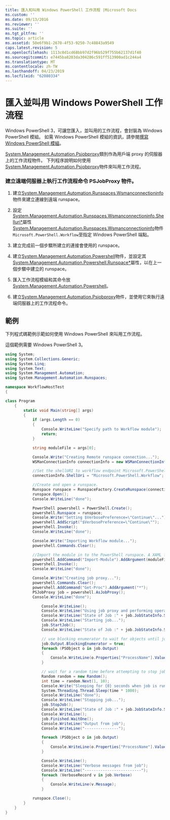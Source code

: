```yaml
---
title: 匯入和叫用 Windows PowerShell 工作流程 |Microsoft Docs
ms.custom: ''
ms.date: 09/13/2016
ms.reviewer: ''
ms.suite: ''
ms.tgt_pltfrm: ''
ms.topic: article
ms.assetid: 50e6f9b1-2678-4f53-9250-7c48843a9549
caps.latest.revision: 5
ms.openlocfilehash: 1113c0d1cd68bb97d2f96b529f755b62137d1f40
ms.sourcegitcommit: e7445ba8203da304286c591ff513900ad1c244a4
ms.translationtype: MT
ms.contentlocale: zh-TW
ms.lasthandoff: 04/23/2019
ms.locfileid: "62080334"
---
```

# <a name="importing-and-invoking-a-windows-powershell-workflow"></a>匯入並叫用 Windows PowerShell 工作流程

Windows PowerShell 3，可讓您匯入，並叫用的工作流程，會封裝為 Windows PowerShell 模組。 如需 Windows PowerShell 模組的資訊，請參閱[撰寫 Windows PowerShell 模組](../module/writing-a-windows-powershell-module.md)。

[System.Management.Automation.Psjobproxy](/dotnet/api/System.Management.Automation.PSJobProxy)類別作為用戶端 proxy 的伺服器上的工作流程物件。 下列程序說明如何使用[System.Management.Automation.Psjobproxy](/dotnet/api/System.Management.Automation.PSJobProxy)物件來叫用工作流程。

### <a name="creating-a-psjobproxy-object-to-execute-workflow-commands-on-a-remote-server"></a>建立遠端伺服器上執行工作流程命令 PSJobProxy 物件。

1. 建立[System.Management.Automation.Runspaces.Wsmanconnectioninfo](/dotnet/api/System.Management.Automation.Runspaces.WSManConnectionInfo)物件來建立連線到遠端 runspace。

2. 設定[System.Management.Automation.Runspaces.Wsmanconnectioninfo.Shelluri*](/dotnet/api/System.Management.Automation.Runspaces.WSManConnectionInfo.ShellUri)屬性[System.Management.Automation.Runspaces.Wsmanconnectioninfo](/dotnet/api/System.Management.Automation.Runspaces.WSManConnectionInfo)物件`Microsoft.PowerShell.Workflow`至指定 Windows PowerShell 端點。

3. 建立完成前一個步驟所建立的連接會使用的 runspace。

4. 建立[System.Management.Automation.Powershell](/dotnet/api/System.Management.Automation.PowerShell)物件，並設定其[System.Management.Automation.Powershell.Runspace*](/dotnet/api/System.Management.Automation.PowerShell.Runspace)屬性，以在上一個步驟中建立的 runspace。

5. 匯入工作流程模組和其命令放[System.Management.Automation.Powershell](/dotnet/api/System.Management.Automation.PowerShell)。

6. 建立[System.Management.Automation.Psjobproxy](/dotnet/api/System.Management.Automation.PSJobProxy)物件，並使用它來執行遠端伺服器上的工作流程命令。

## <a name="example"></a>範例

下列程式碼範例示範如何使用 Windows PowerShell 來叫用工作流程。

這個範例需要 Windows PowerShell 3。

```csharp
using System;
using System.Collections.Generic;
using System.Linq;
using System.Text;
using System.Management.Automation;
using System.Management.Automation.Runspaces;

namespace WorkflowHostTest
{

class Program
    {
        static void Main(string[] args)
        {
            if (args.Length == 0)
            {
                Console.WriteLine("Specify path to Workflow module");
                return;
            }

            string moduleFile = args[0];

            Console.Write("Creating Remote runspace connection...");
            WSManConnectionInfo connectionInfo = new WSManConnectionInfo();

            //Set the shellURI to workflow endpoint Microsoft.PowerShell.Workflow
            connectionInfo.ShellUri = "Microsoft.PowerShell.Workflow";

            //Create and open a runspace.
            Runspace runspace = RunspaceFactory.CreateRunspace(connectionInfo);
            runspace.Open();
            Console.WriteLine("done");

            PowerShell powershell = PowerShell.Create();
            powershell.Runspace = runspace;
            Console.Write("Setting $VerbosePreference=\"Continue\"...");
            powershell.AddScript("$VerbosePreference=\"Continue\"");
            powershell.Invoke();
            Console.WriteLine("done");

            Console.Write("Importing Workflow module...");
            powershell.Commands.Clear();

            //Import the module in to the PowerShell runspace. A XAML file could also be imported directly by using Import-Module.
            powershell.AddCommand("Import-Module").AddArgument(moduleFile);
            powershell.Invoke();
            Console.WriteLine("done");

            Console.Write("Creating job proxy...");
            powershell.Commands.Clear();
            powershell.AddCommand("Get-Proc").AddArgument("*");
            PSJobProxy job = powershell.AsJobProxy();
            Console.WriteLine("done");

                Console.WriteLine();
                Console.WriteLine("Using job proxy and performing operations...");
                Console.WriteLine("State of Job :" + job.JobStateInfo.State.ToString());
                Console.WriteLine("Starting job...");
                job.StartJob();
                Console.WriteLine("State of Job :" + job.JobStateInfo.State.ToString());

                // use blocking enumerator to wait for objects until job finishes
                job.Output.BlockingEnumerator = true;
                foreach (PSObject o in job.Output)
                {
                    Console.WriteLine(o.Properties["ProcessName"].Value.ToString());
                }

                // wait for a random time before attempting to stop job
                Random random = new Random();
                int time = random.Next(1, 10);
                Console.Write("Sleeping for {0} seconds when job is running on another thread...", time);
                System.Threading.Thread.Sleep(time * 1000);
                Console.WriteLine("done");
                Console.WriteLine("Stopping job...");
                job.StopJob();
                Console.WriteLine("State of Job :" + job.JobStateInfo.State.ToString());
                Console.WriteLine();
                job.Finished.WaitOne();
                Console.WriteLine("Output from job");
                Console.WriteLine("---------------");

                foreach (PSObject o in job.Output)
                {
                    Console.WriteLine(o.Properties["ProcessName"].Value.ToString());
                }

                Console.WriteLine();
                Console.WriteLine("Verbose messages from job");
                Console.WriteLine("-------------------------");
                foreach (VerboseRecord v in job.Verbose)
                {
                    Console.WriteLine(v.Message);
                }

            runspace.Close();
        }
    }
}

```